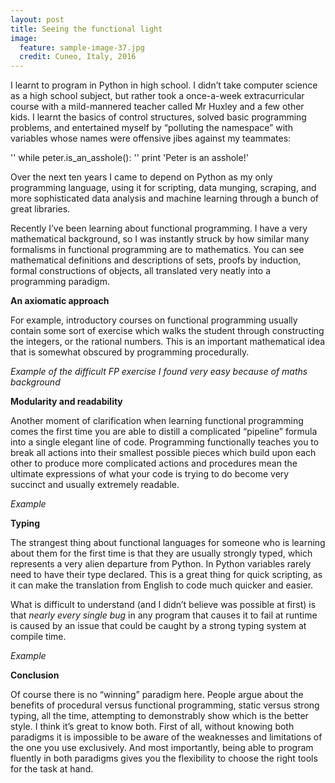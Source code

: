 ```yaml
---
layout: post
title: Seeing the functional light
image:
  feature: sample-image-37.jpg
  credit: Cuneo, Italy, 2016
---
```


I learnt to program in Python in high school. I didn’t take computer science as a high school subject, but rather took a once-a-week extracurricular course with a mild-mannered teacher called Mr Huxley and a few other kids. I learnt the basics of control structures, solved basic programming problems, and entertained myself by “polluting the namespace” with variables whose names were offensive jibes against my teammates:

'' while peter.is_an_asshole():
'' 	print 'Peter is an asshole!'

Over the next ten years I came to depend on Python as my only programming language, using it for scripting, data munging, scraping, and more sophisticated data analysis and machine learning through a bunch of great libraries. 

Recently I’ve been learning about functional programming. I have a very mathematical background, so I was instantly struck by how similar many formalisms in functional programming are to mathematics. You can see mathematical definitions and descriptions of sets, proofs by induction, formal constructions of objects, all translated very neatly into a programming paradigm. 

**An axiomatic approach**

For example, introductory courses on functional programming usually contain some sort of exercise which walks the student through constructing the integers, or the rational numbers. This is an important mathematical idea that is somewhat obscured by programming procedurally.

*Example of the difficult FP exercise I found very easy because of maths background*

**Modularity and readability**

Another moment of clarification when learning functional programming comes the first time you are able to distill a complicated “pipeline” formula into a single elegant line of code. Programming functionally teaches you to break all actions into their smallest possible pieces which build upon each other to produce more complicated actions and procedures mean the ultimate expressions of what your code is trying to do become very succinct and usually extremely readable. 

*Example*

**Typing**

The strangest thing about functional languages for someone who is learning about them for the first time is that they are usually strongly typed, which represents a very alien departure from Python. In Python variables rarely need to have their type declared. This is a great thing for quick scripting, as it can make the translation from English to code much quicker and easier. 

What is difficult to understand (and I didn’t believe was possible at first) is that *nearly every single bug* in any program that causes it to fail at runtime is caused by an issue that could be caught by a strong typing system at compile time. 

*Example*

**Conclusion**

Of course there is no “winning” paradigm here. People argue about the benefits of procedural versus functional programming, static versus strong typing, all the time, attempting to demonstrably show which is the better style. I think it’s great to know both. First of all, without knowing both paradigms it is impossible to be aware of the weaknesses and limitations of the one you use exclusively. And most importantly, being able to program fluently in both paradigms gives you the flexibility to choose the right tools for the task at hand. 



